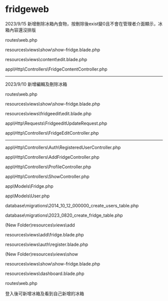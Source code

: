 # fridgeweb

2023/9/15  新增刪除冰箱內食物，按刪除後exist變0且不會在管理者介面顯示，冰箱內容還沒排版

routes\web.php

resources\views\show\show-fridge.blade.php

resources\views\content\edit.blade.php

app\Http\Controllers\FridgeContentController.php



------------------------------------------------------

2023/9/10  新增編輯及刪除冰箱

routes\web.php

resources\views\show\show-fridge.blade.php

resources\views\fridgeedit\edit.blade.php

app\Http\Requests\FridgeeditUpdateRequest.php

app\Http\Controllers\FridgeEditController.php


------------------------------------------------------


app\Http\Controllers\Auth\RegisteredUserController.php

app\Http\Controllers\AddFridgeController.php

app\Http\Controllers\ProfileController.php

app\Http\Controllers\ShowController.php

app\Models\Fridge.php

app\Models\User.php

database\migrations\2014_10_12_000000_create_users_table.php

database\migrations\2023_0820_create_fridge_table.php

(New Folder)resources\views\add

resources\views\add\fridge.blade.php

resources\views\auth\register.blade.php

(New Folder)resources\views\show

resources\views\show\show-fridge.blade.php

resources\views\dashboard.blade.php

routes\web.php

登入後可新增冰箱及看到自己新增的冰箱

